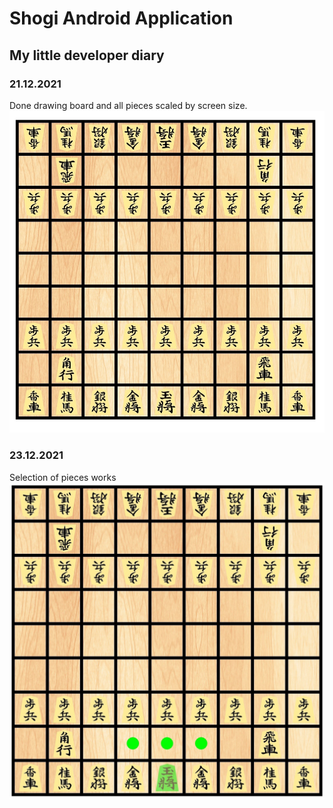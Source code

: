 # Shogi Android Application 
## My little developer diary

### 21.12.2021 
Done drawing board and all pieces scaled by screen size.
![Shogi View](Screenshots/Board1.jpg)

### 23.12.2021
Selection of pieces works
![Shogi View](Screenshots/selectedPiece.jpg)
